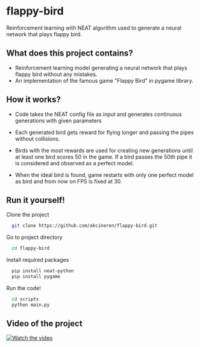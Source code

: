 
# flappy-bird

Reinforcement learning with NEAT algorithm used to generate a neural network that plays flappy bird.



## What does this project contains?

- Reinforcement learning model generating a neural network that plays flappy bird without any mistakes.
- An implementation of the famous game "Flappy Bird" in pygame library.





  
## How it works?

- Code takes the NEAT config file as input and generates continuous generations with given parameters

- Each generated bird gets reward for flying longer and passing the pipes without collisions.

- Birds with the most rewards are used for creating new generations until at least one bird scores 50 in the game. If a bird passes the 50th pipe it is considered and observed as a perfect model.

- When the ideal bird is found, game restarts with only one perfect model as bird and from now on FPS is fixed at 30.



  
## Run it yourself!

Clone the project
```bash
  git clone https://github.com/akcineren/flappy-bird.git
```

Go to project directory
```bash
  cd flappy-bird
```

Install required packages
```bash
  pip install neat-python
  pip install pygame
```

Run the code!
```bash
  cd scripts
  python main.py
```

## Video of the project

  [![Watch the video](https://img.youtube.com/vi/tnb9b2qEga4/hqdefault.jpg)](https://youtu.be/tnb9b2qEga4)




  

